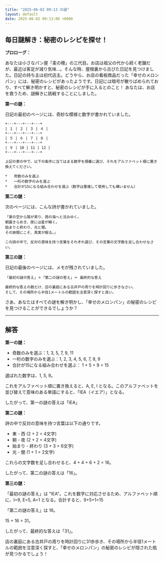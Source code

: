 ```yaml
---
title: "2025-06-02 09:13 の謎"
layout: default
date: 2025-06-02 09:13:00 +0900
---
```

## 毎日謎解き：秘密のレシピを探せ！

**プロローグ：**

あなたは小さなパン屋「麦の穂」の三代目。お店は祖父の代から続く老舗だが、最近は客足が減り気味…。そんな時、屋根裏から古びた日記を見つけました。日記の持ち主は初代店主。どうやら、お店の看板商品だった「幸せのメロンパン」には、秘密のレシピがあったようです。日記には暗号が散りばめられており、すべて解き明かすと、秘密のレシピが手に入るとのこと！ あなたは、お店を救うため、謎解きに挑戦することにしました。

**第一の謎：**

日記の最初のページには、奇妙な模様と数字が書かれていました。

```
+---+---+---+---+
| １ | ２ | ３ | ４ |
+---+---+---+---+
| ５ | ６ | ７ | ８ |
+---+---+---+---+
| ９ | 10 | 11 | 12 |
+---+---+---+---+

上記の表の中で、以下の条件に当てはまる数字を順番に選び、それをアルファベット順に置き換えてください。

*   奇数のみを選ぶ
*   一桁の数字のみを選ぶ
*   合計が15になる組み合わせを選ぶ（数字は重複して使用しても構いません）

```

**第二の謎：**

次のページには、こんな詩が書かれていました。

```
「東の空から陽が昇り、西の海へと沈みゆく。
朝露きらめき、夜には星が瞬く。
始まりと終わり、光と闇。
その狭間にこそ、真実が眠る。」

この詩の中で、反対の意味を持つ言葉をそれぞれ選び、その言葉の文字数を足し合わせなさい。
```

**第三の謎：**

日記の最後のページには、メモが残されていました。

```
「最初の謎の答え」＋「第二の謎の答え」＝ 最終的な答え

最終的な答えの数だけ、店の裏庭にある古井戸の周りを時計回りに歩きなさい。
そして、その場所から半径1メートルの範囲を注意深く探すと良い。
```

さあ、あなたはすべての謎を解き明かし、「幸せのメロンパン」の秘密のレシピを見つけることができるでしょうか？

---
## 解答

**第一の謎：**

*   奇数のみを選ぶ：1, 3, 5, 7, 9, 11
*   一桁の数字のみを選ぶ：1, 2, 3, 4, 5, 6, 7, 8, 9
*   合計が15になる組み合わせを選ぶ： 1 + 5 + 9 = 15

選ばれた数字は、1, 5, 9。

これをアルファベット順に置き換えると、A, E, I となる。このアルファベットを並び替えて意味のある単語にすると、「IEA（イエア）」となる。

したがって、第一の謎の答えは「IEA」

**第二の謎：**

詩の中で反対の意味を持つ言葉は以下の通りです。

*   東 - 西 (2 + 2 = 4文字)
*   朝 - 夜 (2 + 2 = 4文字)
*   始まり - 終わり (3 + 3 = 6文字)
*   光 - 闇 (1 + 1 = 2文字)

これらの文字数を足し合わせると、4 + 4 + 6 + 2 = 16。

したがって、第二の謎の答えは「16」。

**第三の謎：**

「最初の謎の答え」は "IEA"。これを数字に対応させるため、アルファベット順に、I=9, E=5, A=1 となる。合計すると、9+5+1=15

「第二の謎の答え」は 16。

15 + 16 = 31。

したがって、最終的な答えは「31」。

店の裏庭にある古井戸の周りを時計回りに31歩歩き、その場所から半径1メートルの範囲を注意深く探すと、「幸せのメロンパン」の秘密のレシピが隠された瓶が見つかるでしょう！
